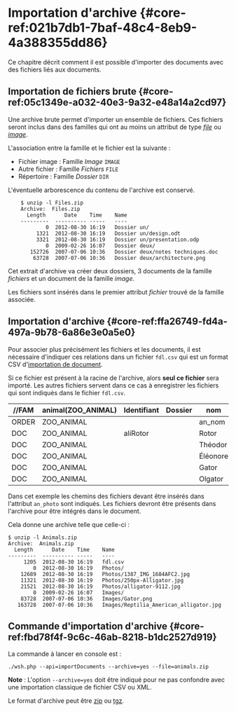 # Importation d'archive {#core-ref:021b7db1-7baf-48c4-8eb9-4a388355dd86}
 
Ce chapitre décrit comment il est possible d'importer des documents avec des
fichiers liés aux documents.

## Importation de fichiers brute {#core-ref:05c1349e-a032-40e3-9a32-e48a14a2cd97}

Une archive brute permet d'importer un ensemble de fichiers. Ces fichiers seront
inclus dans des familles qui ont au moins un attribut de type _[file][attrfile]_
ou _[image][attrimage]_.

L'association entre la famille et le fichier est la suivante :

*   Fichier image : Famille _Image_ `IMAGE`
*   Autre fichier : Famille _Fichiers_ `FILE`
*   Répertoire : Famille _Dossier_ `DIR`

L'éventuelle arborescence du contenu de l'archive est conservé.


        $ unzip -l Files.zip
        Archive:  Files.zip
          Length      Date    Time    Name
        ---------  ---------- -----   ----
                0  2012-08-30 16:19   Dossier un/
             1321  2012-08-30 16:19   Dossier un/design.odt
             3321  2012-08-30 16:19   Dossier un/presentation.odp
                0  2009-02-26 16:07   Dossier deux/
           152726  2007-07-06 10:36   Dossier deux/notes techniques.doc
            63728  2007-07-06 10:36   Dossier deux/architecture.png

Cet extrait d'archive va créer deux dossiers, 3 documents de la famille
_fichiers_ et un document de la famille _image_.

Les fichiers sont insérés dans le premier attribut _fichier_ trouvé de la
famille associée.

## Importation d'archive {#core-ref:ffa26749-fd4a-497a-9b78-6a86e3e0a5e0}

Pour associer plus précisément les fichiers et les documents, il est nécessaire
d'indiquer ces relations dans un fichier `fdl.csv` qui est un format CSV
d'[importation de document][importcsv].

Si ce fichier est présent à la racine de l'archive, alors **seul ce fichier**
sera importé. Les autres fichiers servent dans ce cas à enregistrer les fichiers
qui sont indiqués dans le fichier `fdl.csv`.

| //FAM | animal(ZOO_ANIMAL) | Identifiant | Dossier |   nom    |    espèce    |                 photo                  |
| ----- | ------------------ | ----------- | ------- | -------- | ------------ | -------------------------------------- |
| ORDER | ZOO_ANIMAL         |             |         | an_nom   | an_espece    | an_photo                               |
| DOC   | ZOO_ANIMAL         | aliRotor    |         | Rotor    | ZOO_ESP_ALLI | Photos/1387_IMG_1684AFC2.jpg           |
| DOC   | ZOO_ANIMAL         |             |         | Théodor  | ZOO_ESP_ALLI | Photos/250px-Alligator.jpg             |
| DOC   | ZOO_ANIMAL         |             |         | Éléonore | ZOO_ESP_ALLI | Photos/alligator-9112.jpg              |
| DOC   | ZOO_ANIMAL         |             |         | Gator    | ZOO_ESP_ALLI | Images/Gator.png                       |
| DOC   | ZOO_ANIMAL         |             |         | Olgator  | ZOO_ESP_ALLI | Images/Reptilia_American_alligator.jpg |

Dans cet exemple les chemins des fichiers devant être insérés dans l'attribut
`an_photo` sont indiqués. Les fichiers devront être présents dans l'archive pour
être intégrés dans le document.

Cela donne une archive telle que celle-ci :

    $ unzip -l Animals.zip
    Archive:  Animals.zip
      Length      Date    Time    Name
    ---------  ---------- -----   ----
         1205  2012-08-30 16:19   fdl.csv
            0  2012-08-30 16:19   Photos/
        12689  2012-08-30 16:19   Photos/1387_IMG_1684AFC2.jpg
        11321  2012-08-30 16:19   Photos/250px-Alligator.jpg
        21521  2012-08-30 16:19   Photos/alligator-9112.jpg
            0  2009-02-26 16:07   Images/
        83728  2007-07-06 10:36   Images/Gator.png 
       163728  2007-07-06 10:36   Images/Reptilia_American_alligator.jpg



## Commande d'importation d'archive {#core-ref:fbd78f4f-9c6c-46ab-8218-b1dc2527d919}

La commande à lancer en console est :

    ./wsh.php --api=importDocuments --archive=yes --file=animals.zip

**Note** : L'option `--archive=yes` doit être indiqué pour ne pas confondre 
   avec une importation classique de fichier CSV ou XML.

Le format d'archive peut être [zip][zip] ou [tgz][tgz].

<!-- links -->
[mimetype]: http://fr.wikipedia.org/wiki/Type_MIME "Type mime sur wikipedia"
[attrfile]:  #core-ref:0e904376-317c-426e-bc6d-e56fd52bad89
[attrimage]: #core-ref:4fca7712-59e0-4186-bfd0-6214104a0f60
[zip]: http://fr.wikipedia.org/wiki/ZIP_%28format_de_fichier%29 "format ZIP sur Wikipedia"
[tgz]: http://fr.wikipedia.org/wiki/Tgz "Tar compressé sur Wikipedia"
[importcsv]: #core-ref:2fb3284a-2424-44b2-93ae-41dc3969e093